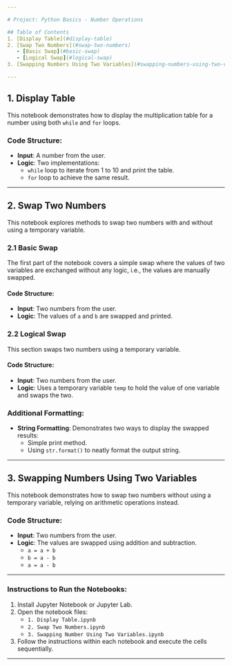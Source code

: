 ```yaml
---

# Project: Python Basics - Number Operations

## Table of Contents
1. [Display Table](#display-table)
2. [Swap Two Numbers](#swap-two-numbers)
   - [Basic Swap](#basic-swap)
   - [Logical Swap](#logical-swap)
3. [Swapping Numbers Using Two Variables](#swapping-numbers-using-two-variables)

---
```


## 1. Display Table
This notebook demonstrates how to display the multiplication table for a number using both `while` and `for` loops.

### Code Structure:
- **Input**: A number from the user.
- **Logic**: Two implementations:
  - `while` loop to iterate from 1 to 10 and print the table.
  - `for` loop to achieve the same result.
  
---

## 2. Swap Two Numbers
This notebook explores methods to swap two numbers with and without using a temporary variable.

### 2.1 Basic Swap
The first part of the notebook covers a simple swap where the values of two variables are exchanged without any logic, i.e., the values are manually swapped.

#### Code Structure:
- **Input**: Two numbers from the user.
- **Logic**: The values of `a` and `b` are swapped and printed.

### 2.2 Logical Swap
This section swaps two numbers using a temporary variable.

#### Code Structure:
- **Input**: Two numbers from the user.
- **Logic**: Uses a temporary variable `temp` to hold the value of one variable and swaps the two.

### Additional Formatting:
- **String Formatting**: Demonstrates two ways to display the swapped results:
  - Simple print method.
  - Using `str.format()` to neatly format the output string.

---

## 3. Swapping Numbers Using Two Variables
This notebook demonstrates how to swap two numbers without using a temporary variable, relying on arithmetic operations instead.

### Code Structure:
- **Input**: Two numbers from the user.
- **Logic**: The values are swapped using addition and subtraction.
  - `a = a + b`
  - `b = a - b`
  - `a = a - b`

---

### Instructions to Run the Notebooks:
1. Install Jupyter Notebook or Jupyter Lab.
2. Open the notebook files:
   - `1. Display Table.ipynb`
   - `2. Swap Two Numbers.ipynb`
   - `3. Swapping Number Using Two Variables.ipynb`
3. Follow the instructions within each notebook and execute the cells sequentially.

---
